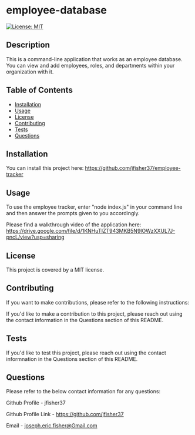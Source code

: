 # employee-database
[![License: MIT](https://img.shields.io/badge/License-MIT-yellow.svg)](https://opensource.org/licenses/MIT)

## Description
This is a command-line application that works as an employee database. You can view and add employees, roles, and departments within your organization with it. 

## Table of Contents 
- [Installation](#installation)
- [Usage](#usage)
- [License](#license)
- [Contributing](#contributing)
- [Tests](#tests)
- [Questions](#questions)

## Installation
You can install this project here: https://github.com/jfisher37/employee-tracker


## Usage
To use the employee tracker, enter "node index.js" in your command line and then answer the prompts given to you accordingly. 

Please find a walkthrough video of the application here: 
https://drive.google.com/file/d/1KNHuTIZT943MKB5N9lOWzXXUL7J-pncL/view?usp=sharing

## License
This project is covered by a MIT license.

## Contributing
If you want to make contributions, please refer to the following instructions:

If you'd like to make a contribution to this project, please reach out using the contact information in the Questions section of this README.

## Tests
If you'd like to test this project, please reach out using the contact informnation in the Questions section of this README. 

## Questions
Please refer to the below contact information for any questions:

Github Profile - jfisher37

Github Profile Link - https://github.com/jfisher37

Email - joseph.eric.fisher@Gmail.com

